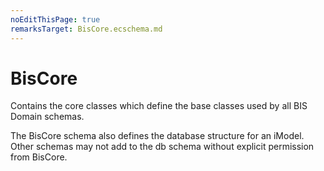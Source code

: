 ```yaml
---
noEditThisPage: true
remarksTarget: BisCore.ecschema.md
---
```


# BisCore

Contains the core classes which define the base classes used by all BIS Domain schemas.

The BisCore schema also defines the database structure for an iModel.  Other schemas may not add to the db schema without explicit permission from BisCore.
